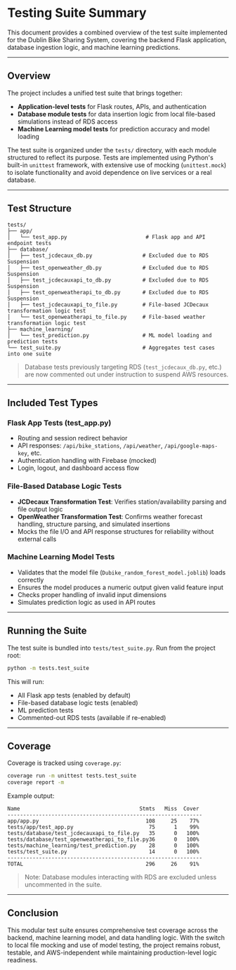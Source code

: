 
# Testing Suite Summary

This document provides a combined overview of the test suite implemented for the Dublin Bike Sharing System, covering the backend Flask application, database ingestion logic, and machine learning predictions.

---

## Overview

The project includes a unified test suite that brings together:
- **Application-level tests** for Flask routes, APIs, and authentication
- **Database module tests** for data insertion logic from local file-based simulations instead of RDS access
- **Machine Learning model tests** for prediction accuracy and model loading

The test suite is organized under the `tests/` directory, with each module structured to reflect its purpose. Tests are implemented using Python's built-in `unittest` framework, with extensive use of mocking (`unittest.mock`) to isolate functionality and avoid dependence on live services or a real database.

---

## Test Structure

```
tests/
├── app/
│   └── test_app.py                         # Flask app and API endpoint tests
├── database/
│   ├── test_jcdecaux_db.py                # Excluded due to RDS Suspension
│   ├── test_openweather_db.py             # Excluded due to RDS Suspension
│   ├── test_jcdecauxapi_to_db.py          # Excluded due to RDS Suspension
│   ├── test_openweatherapi_to_db.py       # Excluded due to RDS Suspension
│   ├── test_jcdecauxapi_to_file.py        # File-based JCDecaux transformation logic test
│   └── test_openweatherapi_to_file.py     # File-based weather transformation logic test
├── machine_learning/
│   └── test_prediction.py                 # ML model loading and prediction tests
└── test_suite.py                          # Aggregates test cases into one suite
```

> Database tests previously targeting RDS (`test_jcdecaux_db.py`, etc.) are now commented out under instruction to suspend AWS resources.

---

## Included Test Types

### Flask App Tests (test_app.py)
- Routing and session redirect behavior
- API responses: `/api/bike_stations`, `/api/weather`, `/api/google-maps-key`, etc.
- Authentication handling with Firebase (mocked)
- Login, logout, and dashboard access flow

### File-Based Database Logic Tests
- **JCDecaux Transformation Test**: Verifies station/availability parsing and file output logic
- **OpenWeather Transformation Test**: Confirms weather forecast handling, structure parsing, and simulated insertions
- Mocks the file I/O and API response structures for reliability without external calls

### Machine Learning Model Tests
- Validates that the model file (`Dubike_random_forest_model.joblib`) loads correctly
- Ensures the model produces a numeric output given valid feature input
- Checks proper handling of invalid input dimensions
- Simulates prediction logic as used in API routes

---

## Running the Suite

The test suite is bundled into `tests/test_suite.py`. Run from the project root:

```bash
python -m tests.test_suite
```

This will run:
- All Flask app tests (enabled by default)
- File-based database logic tests (enabled)
- ML prediction tests
- Commented-out RDS tests (available if re-enabled)

---

## Coverage

Coverage is tracked using `coverage.py`:

```bash
coverage run -m unittest tests.test_suite
coverage report -m
```

Example output:

```
Name                                      Stmts   Miss  Cover
--------------------------------------------------------------
app/app.py                                  108     25    77%
tests/app/test_app.py                        75      1    99%
tests/database/test_jcdecauxapi_to_file.py   35      0   100%
tests/database/test_openweatherapi_to_file.py36      0   100%
tests/machine_learning/test_prediction.py    28      0   100%
tests/test_suite.py                          14      0   100%
--------------------------------------------------------------
TOTAL                                       296     26    91%
```

> Note: Database modules interacting with RDS are excluded unless uncommented in the suite.

---

## Conclusion

This modular test suite ensures comprehensive test coverage across the backend, machine learning model, and data handling logic. With the switch to local file mocking and use of model testing, the project remains robust, testable, and AWS-independent while maintaining production-level logic readiness.
